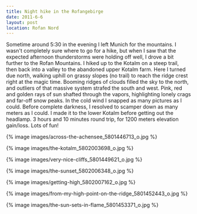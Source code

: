 ```yaml
---
title: Night hike in the Rofangebirge
date: 2011-6-6
layout: post
location: Rofan Nord
---
```


Sometime around 5:30 in the evening I left Munich for the mountains. I
wasn't completely sure where to go for a hike, but when I saw that the
expected afternoon thunderstorms were holding off well, I drove a bit further
to the Rofan Mountains. I hiked up to the Kotalm on a steep trail, then
back into a valley to the abandoned upper Kotalm farm. Here I turned due
north, walking uphill on grassy slopes (no trail) to reach the ridge crest
right at the magic time. Booming ridges of clouds filled the sky to the
north, and outliers of that massive system strafed the south and west.
Pink, red and golden rays of sun shafted through the vapors, highlighting
lonely crags and far-off snow peaks. In the cold wind I snapped as many
pictures as I could. Before complete darkness, I resolved to scamper down
as many meters as I could. I made it to the lower Kotalm before getting
out the headlamp. 3 hours and 10 minutes round trip, for 1200 meters elevation
gain/loss. Lots of fun!
  
  
{% image images/across-the-achensee_5801446713_o.jpg %}
  
{% image images/the-kotalm_5802003698_o.jpg %}
  
{% image images/very-nice-cliffs_5801449621_o.jpg %}
  
{% image images/the-sunset_5802006348_o.jpg %}
  
{% image images/getting-high_5802007162_o.jpg %}
  
{% image images/from-my-high-point-on-the-ridge_5801452443_o.jpg %}
  
{% image images/the-sun-sets-in-flame_5801453371_o.jpg %}
